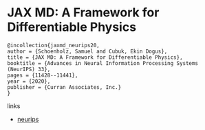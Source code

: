 # JAX MD: A Framework for Differentiable Physics

```
@incollection{jaxmd_neurips20,
author = {Schoenholz, Samuel and Cubuk, Ekin Dogus},
title = {JAX MD: A Framework for Differentiable Physics},
booktitle = {Advances in Neural Information Processing Systems (NeurIPS) 33},
pages = {11428--11441},
year = {2020},
publisher = {Curran Associates, Inc.}
}
```

links
- [neurips](https://papers.nips.cc//paper/2020/hash/83d3d4b6c9579515e1679aca8cbc8033-Abstract.html)
